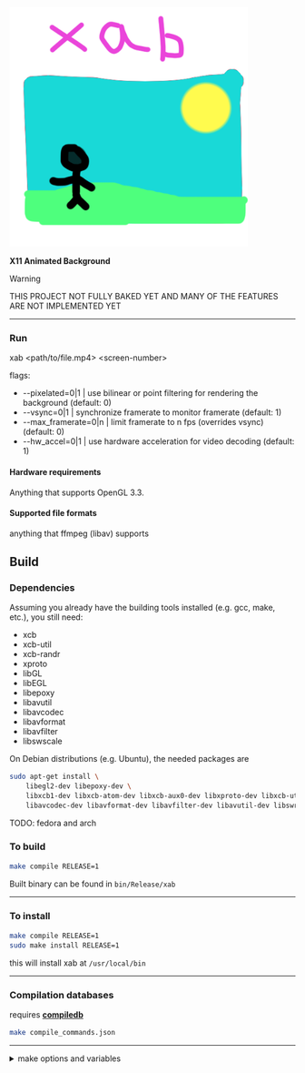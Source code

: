 <!-- xab temporary name, probably -->

<!-- TODO: -->
<!-- TOC -->

<img src="res/logo.webp" alt="logo" style="width:30em;"/>

__X11 Animated Background__

> [!WARNING]
> THIS PROJECT NOT FULLY BAKED YET AND MANY OF THE FEATURES ARE NOT IMPLEMENTED YET

---

### Run
xab \<path/to/file.mp4> \<screen-number>

flags:
* --pixelated=0|1     | use bilinear or point filtering for rendering the background (default: 0)
* --vsync=0|1         | synchronize framerate to monitor framerate                   (default: 1)
* --max_framerate=0|n | limit framerate to n fps (overrides vsync)                   (default: 0)
* --hw_accel=0|1      | use hardware acceleration for video decoding                 (default: 1)

<!-- readme totally not similar to picom lol -->

#### Hardware requirements
Anything that supports OpenGL 3.3.

#### Supported file formats
anything that ffmpeg (libav) supports

## Build

### Dependencies

Assuming you already have the building tools installed (e.g. gcc, make, etc.), you still need:
* xcb
* xcb-util
* xcb-randr
* xproto
* libGL
* libEGL
* libepoxy
* libavutil
* libavcodec
* libavformat
* libavfilter
* libswscale

On Debian distributions (e.g. Ubuntu), the needed packages are
```sh
sudo apt-get install \
    libegl2-dev libepoxy-dev \
    libxcb1-dev libxcb-atom-dev libxcb-aux0-dev libxproto-dev libxcb-util0-dev libxcb-randr0 \
    libavcodec-dev libavformat-dev libavfilter-dev libavutil-dev libswresample-dev libswscale-dev
```

TODO: fedora and arch <!-- maybe -->

### To build
```sh
make compile RELEASE=1
```
Built binary can be found in `bin/Release/xab`

---

### To install
```sh
make compile RELEASE=1
sudo make install RELEASE=1
```
this will install xab at `/usr/local/bin`

---

### Compilation databases
requires [__compiledb__](https://github.com/nickdiego/compiledb)

```sh
make compile_commands.json
```

---

<details>
<summary>make options and variables</summary>

```sh
make
make all # creates compile_commands.json and compiles xab
make run
make compile
make clean
make compile_commands.json
sudo make install

### VARIABLES:

make ARGV=TODO

# If on release mode, verbose won't do a thing
make RELEASE=1
make VERBOSE=1

# defaults:
# VERBOSE=0
# RELEASE=0
```

</details>
